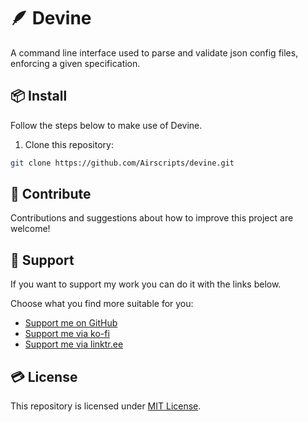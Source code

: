 # 🪶 Devine
A command line interface used to parse and validate json config files, enforcing a given specification.

## 📦 Install
Follow the steps below to make use of Devine.

1. Clone this repository:
```bash
git clone https://github.com/Airscripts/devine.git
```

## 🤝 Contribute
Contributions and suggestions about how to improve this project are welcome!

## 💚 Support
If you want to support my work you can do it with the links below.

Choose what you find more suitable for you:  
- [Support me on GitHub](https://github.com/sponsors/Airscripts)
- [Support me via ko-fi](https://ko-fi.com/airscript)
- [Support me via linktr.ee](https://linktr.ee/airscript)

## 💳 License  
This repository is licensed under [MIT License](https://github.com/Airscripts/devine/blob/main/LICENSE).
